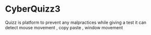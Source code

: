 # CyberQuizz3
Quizz is platform to prevent any malpractices while giving a test
it can detect mouse movement , copy paste , window movement
